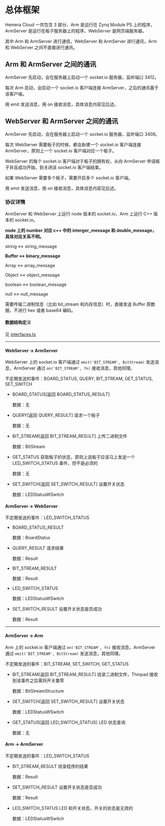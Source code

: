 # 总体框架

Hemera Cloud 一共包含 3 部分，Arm 是运行在 Zynq Module PS 上的程序，ArmServer 是运行在板子服务器上的程序，WebServer 是网页端服务器。

其中 Arm 和 ArmServer 进行通信，WebServer 和 ArmServer 进行通讯，Arm 和 WebServer 之间不直接进行通讯。

## Arm 和 ArmServer 之间的通讯

ArmServer 先启动，会在服务器上启动一个 socket.io 服务器，监听端口 3412。

每次 Arm 启动，会启动一个 socket.io 客户端连接 ArmServer，之后的通讯基于该客户端。

用 emit 发送消息，用 on 接收消息，具体消息内容见后述。

## WebServer 和 ArmServer 之间的通讯

ArmServer 先启动，会在服务器上启动一个 socket.io 服务器，监听端口 3408。

每次 WebServer 需要板子的时候，都会新建一个 socket.io 客户端连接 ArmServer，原则上一个 socket.io 客户端对应一个板子。

WebServer 的每个 socket.io 客户端对于板子的拥有权，从向 ArmServer 申请板子并且成功开始，到关闭该 socket.io 客户端结束。

如果 WebServer 需要多个板子，需要开启多个 socket.io 客户端。

用 emit 发送消息，用 on 接收消息，具体消息内容见后述。

### 协议详情

ArmServer 和 WebServer 上运行 node 版本的 socket.io，Arm 上运行 C++ 版本的 socket.io。

**node 上的 number 对应 c++ 中的 interger_message 和 double_message，具体对应关系不明。**

string <-> string_message

**Buffer <-> binary_message**

Array <-> array_message

Object <-> object_message

boolean <-> boolean_message

null <-> null_message

需要传输二进制信息（比如 bit_stream 和内存信息）时，直接发送 Buffer 原数据，不进行 hex 或者 base64 编码。

#### 数据结构定义

见 [interfaces.ts](interfaces.ts)

----------------------

#### WebServer -> ArmServer

WebServer 上的 socket.io 客户端通过 `emit('BIT_STREAM', BitStream)` 发送消息，ArmServer 通过 `on('BIT_STREAM', fn)` 接收消息，其他同理。

不定期发送的事件：BOARD_STATUS, QUERY, BIT_STREAM, GET_STATUS, SET_SWITCH

* BOARD_STATUS[返回 BOARD_STATUS_RESULT]

    数据：无

* QUERY[返回 QUERY_RESULT] 请求一个板子

    数据：无

* BIT_STREAM[返回 BIT_STREAM_RESULT] 上传二进制文件

    数据：BitStream

* GET_STATUS 获取板子的状态，原则上说板子应该马上发送一个 LED_SWITCH_STATUS 事件，但不是必须的

    数据：无

* SET_SWITCH[返回 SET_SWITCH_RESULT] 设置开关状态

    数据：LEDStatusWSwitch

#### ArmServer -> WebServer

不定期发送的事件：LED_SWITCH_STATUS

* BOARD_STATUS_RESULT

    数据：BoardStatus

* QUERY_RESULT 请求结果

    数据：Result

* BIT_STREAM_RESULT

    数据：Result

* LED_SWITCH_STATUS

    数据：LEDStatusWSwitch

* SET_SWITCH_RESULT 设置开关状态是否成功

    数据：Result

------------------------

#### ArmServer -> Arm

Arm 上的 socket.io 客户端通过 `on('BIT_STREAM', fn)` 接收消息，ArmServer 通过 `emit('BIT_STREAM', BitStream)` 发送消息，其他同理。

不定期发送的事件：BIT_STREAM, SET_SWITCH, GET_STATUS

* BIT_STREAM[返回 BIT_STREAM_RESULT] 烧录二进制文件，Thinpad 接收到该事件之后需将开关置零

    数据：BitStreamStructure

* SET_SWITCH[返回 SET_SWITCH_RESULT] 设置开关状态

    数据：LEDStatusWSwitch

* GET_STATUS[返回 LED_SWITCH_STATUS] LED 状态查询

    数据：无

#### Arm -> ArmServer

不定期发送的事件：LED_SWITCH_STATUS

* BIT_STREAM_RESULT 烧录程序的结果

    数据：Result

* SET_SWITCH_RESULT 设置开关状态是否成功

    数据：Result

* LED_SWITCH_STATUS LED 和开关状态，开关的状态是无效的

    数据：LEDStatusWSwitch
